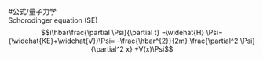 #公式/量子力学  
Schorodinger equation (SE)
$$i\hbar\frac{\partial \Psi}{\partial t} =\widehat{H} \Psi=(\widehat{KE}+\widehat{V})\Psi= -\frac{\hbar^{2}}{2m} \frac{\partial^2 \Psi}{\partial^2 x} +V(x)\Psi$$